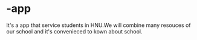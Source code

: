 # -app
It's a app that service students in HNU.We will combine many resouces of our school and it's convenieced to kown about school.
